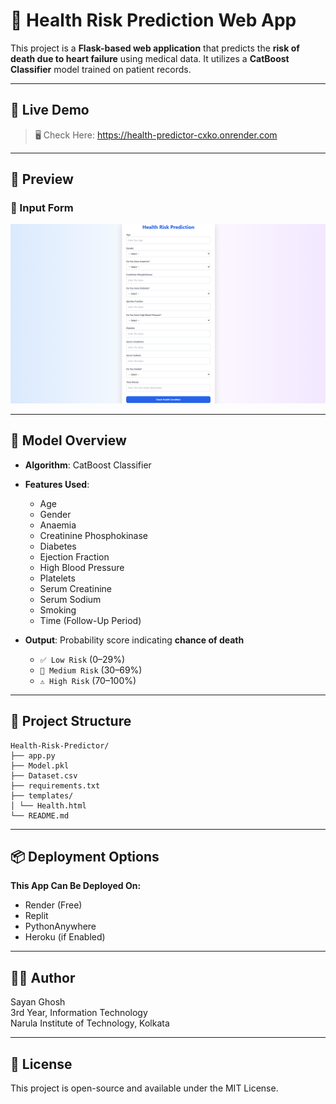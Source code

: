 # 💉 Health Risk Prediction Web App

This project is a **Flask-based web application** that predicts the **risk of death due to heart failure** using medical data. It utilizes a **CatBoost Classifier** model trained on patient records.

---

## 🚀 Live Demo

> 🖥️ Check Here: https://health-predictor-cxko.onrender.com

---

## 📸 Preview

### 🧾 Input Form
![Input Form](https://github.com/Sayan-Ghosh-25/hps-project/blob/master/assets/Preview.png?raw=true)

---

## 🧠 Model Overview

- **Algorithm**: CatBoost Classifier  
- **Features Used**:  
  - Age  
  - Gender  
  - Anaemia  
  - Creatinine Phosphokinase  
  - Diabetes  
  - Ejection Fraction  
  - High Blood Pressure  
  - Platelets  
  - Serum Creatinine  
  - Serum Sodium  
  - Smoking  
  - Time (Follow-Up Period)

- **Output**: Probability score indicating **chance of death**  
  - `✅ Low Risk` (0–29%)  
  - `💊 Medium Risk` (30–69%)  
  - `⚠️ High Risk` (70–100%)

---

## 📁 Project Structure
```
Health-Risk-Predictor/
├── app.py
├── Model.pkl
├── Dataset.csv
├── requirements.txt
├── templates/
│ └── Health.html
└── README.md
```
---

## 📦 Deployment Options
**This App Can Be Deployed On:**

- Render (Free)
- Replit
- PythonAnywhere
- Heroku (if Enabled)

---

## 🙋‍♂️ Author
Sayan Ghosh 
<br>
3rd Year, Information Technology
<br>
Narula Institute of Technology, Kolkata

---

## 📜 License
This project is open-source and available under the MIT License.